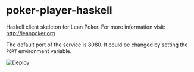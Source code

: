 poker-player-haskell
====================

Haskell client skeleton for Lean Poker. For more information visit: http://leanpoker.org

The default port of the service is 8080. It could be changed by setting the `PORT` environment variable.

[![Deploy](https://www.herokucdn.com/deploy/button.png)](https://heroku.com/deploy)
